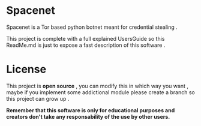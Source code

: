 # Spacenet

Spacenet is a Tor based python botnet meant for credential stealing .

This project is complete with a full explained UsersGuide so this ReadMe.md is just to expose a fast description of this software .

# License

This project is __open source__ , you can modify this in which way you want , 
maybe if you implement some addictional module please
create a branch so this project can grow up . 

__Remember that this software is only for educational purposes and creators don't take any responsability of the use by other users.__


